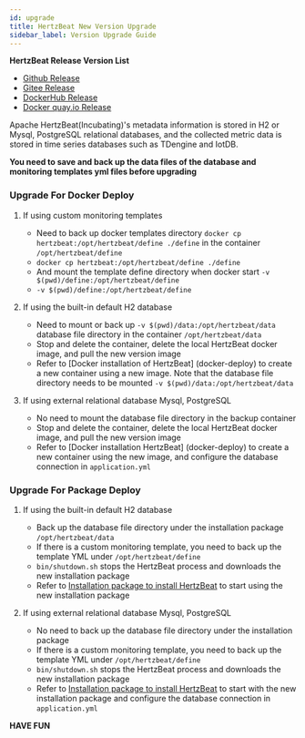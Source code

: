 ```yaml
---
id: upgrade  
title: HertzBeat New Version Upgrade
sidebar_label: Version Upgrade Guide     
---
```


**HertzBeat Release Version List**

- [Github Release](https://github.com/apache/hertzbeat/releases)
- [Gitee Release](https://gitee.com/hertzbeat/hertzbeat/releases)
- [DockerHub Release](https://hub.docker.com/r/tancloud/hertzbeat/tags)
- [Docker quay.io Release](https://quay.io/repository/tancloud/hertzbeat?tab=tags)

Apache HertzBeat(Incubating)'s metadata information is stored in H2 or Mysql, PostgreSQL relational databases, and the collected metric data is stored in time series databases such as TDengine and IotDB.

**You need to save and back up the data files of the database and monitoring templates yml files before upgrading**


### Upgrade For Docker Deploy

1. If using custom monitoring templates
   - Need to back up docker templates directory `docker cp hertzbeat:/opt/hertzbeat/define ./define` in the container `/opt/hertzbeat/define`
   - `docker cp hertzbeat:/opt/hertzbeat/define ./define`
   - And mount the template define directory when docker start `-v $(pwd)/define:/opt/hertzbeat/define`
   - `-v $(pwd)/define:/opt/hertzbeat/define`

2. If using the built-in default H2 database  
   - Need to mount or back up `-v $(pwd)/data:/opt/hertzbeat/data` database file directory in the container `/opt/hertzbeat/data`
   - Stop and delete the container, delete the local HertzBeat docker image, and pull the new version image
   - Refer to [Docker installation of HertzBeat] (docker-deploy) to create a new container using a new image. Note that the database file directory needs to be mounted `-v $(pwd)/data:/opt/hertzbeat/data`

3. If using external relational database Mysql, PostgreSQL  
   - No need to mount the database file directory in the backup container
   - Stop and delete the container, delete the local HertzBeat docker image, and pull the new version image
   - Refer to [Docker installation HertzBeat] (docker-deploy) to create a new container using the new image, and configure the database connection in `application.yml`


### Upgrade For Package Deploy

1. If using the built-in default H2 database  
   - Back up the database file directory under the installation package `/opt/hertzbeat/data`
   - If there is a custom monitoring template, you need to back up the template YML under `/opt/hertzbeat/define`
   - `bin/shutdown.sh` stops the HertzBeat process and downloads the new installation package
   - Refer to [Installation package to install HertzBeat](package-deploy) to start using the new installation package

2. If using external relational database Mysql, PostgreSQL  
   - No need to back up the database file directory under the installation package
   - If there is a custom monitoring template, you need to back up the template YML under `/opt/hertzbeat/define`
   - `bin/shutdown.sh` stops the HertzBeat process and downloads the new installation package
   - Refer to [Installation package to install HertzBeat](package-deploy) to start with the new installation package and configure the database connection in `application.yml`

**HAVE FUN**  
